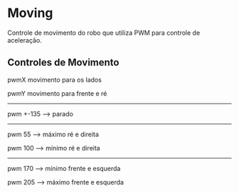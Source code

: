 # Moving

Controle de movimento do robo que utiliza PWM para controle de aceleração.

## Controles de Movimento

pwmX movimento para os lados

pwmY movimento para frente e ré

------

pwm +-135 --> parado

------

pwm 55 --> máximo ré e direita

pwm 100 --> mínimo ré e direita

------

pwm 170 --> mínimo frente e esquerda

pwm 205 --> máximo frente e esquerda
